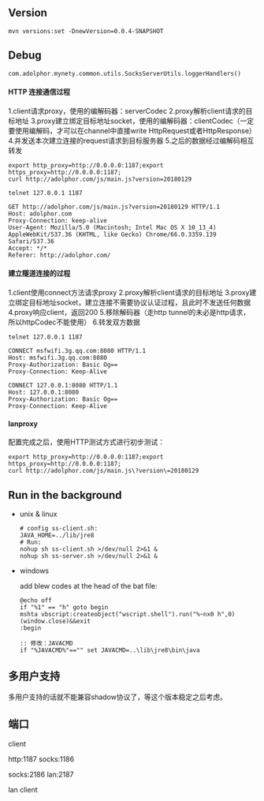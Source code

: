 
## Version 
```
mvn versions:set -DnewVersion=0.0.4-SNAPSHOT
```

## Debug

```
com.adolphor.mynety.common.utils.SocksServerUtils.loggerHandlers()
```

#### HTTP 连接通信过程
1.client请求proxy，使用的编解码器：serverCodec
2.proxy解析client请求的目标地址
3.proxy建立绑定目标地址socket，使用的编解码器：clientCodec（一定要使用编解码，才可以在channel中直接write HttpRequest或者HttpResponse）
4.并发送本次建立连接的request请求到目标服务器
5.之后的数据经过编解码相互转发

```
export http_proxy=http://0.0.0.0:1187;export https_proxy=http://0.0.0.0:1187;
curl http://adolphor.com/js/main.js?version=20180129

telnet 127.0.0.1 1187

GET http://adolphor.com/js/main.js?version=20180129 HTTP/1.1
Host: adolphor.com
Proxy-Connection: keep-alive
User-Agent: Mozilla/5.0 (Macintosh; Intel Mac OS X 10_13_4) AppleWebKit/537.36 (KHTML, like Gecko) Chrome/66.0.3359.139 Safari/537.36
Accept: */*
Referer: http://adolphor.com/
```

#### 建立隧道连接的过程
1.client使用connect方法请求proxy
2.proxy解析client请求的目标地址
3.proxy建立绑定目标地址socket，建立连接不需要协议认证过程，且此时不发送任何数据
4.proxy响应client，返回200
5.移除解码器（走http tunnel的未必是http请求，所以httpCodec不能使用）
6.转发双方数据

```
telnet 127.0.0.1 1187

CONNECT msfwifi.3g.qq.com:8080 HTTP/1.1
Host: msfwifi.3g.qq.com:8080
Proxy-Authorization: Basic Og==
Proxy-Connection: Keep-Alive

CONNECT 127.0.0.1:8080 HTTP/1.1
Host: 127.0.0.1:8080
Proxy-Authorization: Basic Og==
Proxy-Connection: Keep-Alive
```

#### lanproxy

配置完成之后，使用HTTP测试方式进行初步测试：

```
export http_proxy=http://0.0.0.0:1187;export https_proxy=http://0.0.0.0:1187;
curl http://adolphor.com/js/main.js\?version\=20180129
```


## Run in the background

* unix & linux    

    ```Shell
    # config ss-client.sh:
    JAVA_HOME=../lib/jre8
    # Run:
    nohup sh ss-client.sh >/dev/null 2>&1 &
    nohup sh ss-server.sh >/dev/null 2>&1 &
    ```
* windows

    add blew codes at the head of the bat file:

    ```Bat
    @echo off 
    if "%1" == "h" goto begin 
    mshta vbscript:createobject("wscript.shell").run("%~nx0 h",0)(window.close)&&exit 
    :begin 
    
    :: 修改：JAVACMD
    if "%JAVACMD%"=="" set JAVACMD=..\lib\jre8\bin\java
    ```

## 多用户支持

多用户支持的话就不能兼容shadow协议了，等这个版本稳定之后考虑。

## 端口

client

http:1187
socks:1186

socks:2186
lan:2187

lan client


